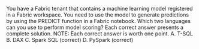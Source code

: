 You have a Fabric tenant that contains a machine learning model registered in a Fabric workspace.
You need to use the model to generate predictions by using the PREDICT function in a Fabric notebook.
Which two languages can you use to perform model scoring? Each correct answer presents a complete solution.
NOTE: Each correct answer is worth one point.
A. T-SQL
B. DAX
C. Spark SQL (correct)
D. PySpark (correct)
